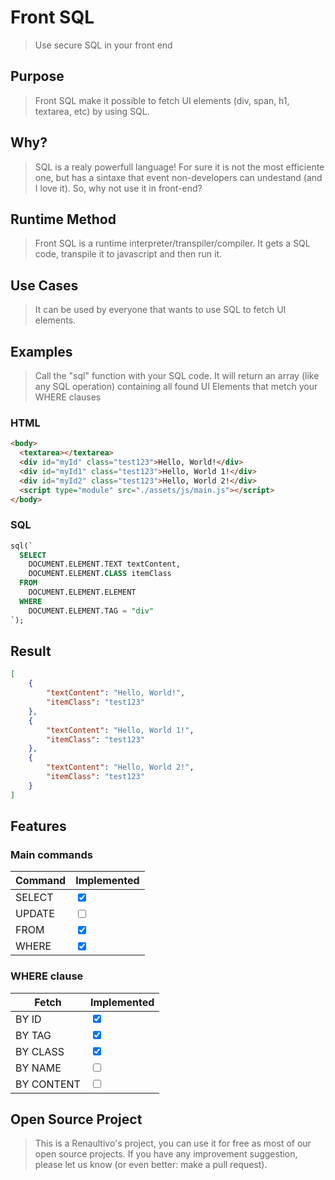 # Front SQL
> Use secure SQL in your front end

## Purpose
> Front SQL make it possible to fetch UI elements (div, span, h1, textarea, etc) by using SQL.

## Why?
>SQL is a realy powerfull language! For sure it is not the most efficiente one, but has a sintaxe that event non-developers can undestand (and I love it). So, why not use it in front-end?

## Runtime Method
> Front SQL is a runtime interpreter/transpiler/compiler. It gets a SQL code, transpile it to javascript and then run it.

## Use Cases
> It can be used by everyone that wants to use SQL to fetch UI elements.

## Examples
> Call the "sql" function with your SQL code. It will return an array (like any SQL operation) containing all found UI Elements that metch your WHERE clauses
### HTML
```html
<body>
  <textarea></textarea>
  <div id="myId" class="test123">Hello, World!</div>
  <div id="myId1" class="test123">Hello, World 1!</div>
  <div id="myId2" class="test123">Hello, World 2!</div>
  <script type="module" src="./assets/js/main.js"></script>
</body>
```

### SQL
```sql
sql(`
  SELECT
    DOCUMENT.ELEMENT.TEXT textContent,
    DOCUMENT.ELEMENT.CLASS itemClass
  FROM
    DOCUMENT.ELEMENT.ELEMENT
  WHERE
    DOCUMENT.ELEMENT.TAG = "div"
`);
```

## Result
```json
[
    {
        "textContent": "Hello, World!",
        "itemClass": "test123"
    },
    {
        "textContent": "Hello, World 1!",
        "itemClass": "test123"
    },
    {
        "textContent": "Hello, World 2!",
        "itemClass": "test123"
    }
]
```

## Features
### Main commands
| Command | Implemented |
| ------- | ------- |
| SELECT | <input type="checkbox" readonly checked> |
| UPDATE | <input type="checkbox" readonly> |
| FROM | <input type="checkbox" readonly checked> |
| WHERE | <input type="checkbox" readonly checked> |

### WHERE clause
| Fetch | Implemented |
| ------- | ------- |
| BY ID | <input type="checkbox" readonly checked> |
| BY TAG | <input type="checkbox" readonly checked> |
| BY CLASS | <input type="checkbox" readonly checked> |
| BY NAME | <input type="checkbox" readonly> |
| BY CONTENT | <input type="checkbox" readonly> 


## Open Source Project
> This is a Renaultivo's project, you can use it for free as most of our open source projects. If you have any improvement suggestion, please let us know (or even better: make a pull request).
